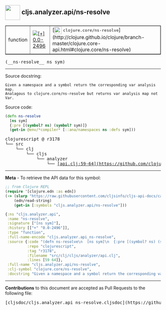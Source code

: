 ## <img width="48px" valign="middle" src="http://i.imgur.com/Hi20huC.png"> cljs.analyzer.api/ns-resolve

 <table border="1">
<tr>

<td>function</td>
<td><a href="https://github.com/cljsinfo/cljs-api-docs/tree/0.0-2496"><img valign="middle" alt="[+] 0.0-2496" src="https://img.shields.io/badge/+-0.0--2496-lightgrey.svg"></a> </td>
<td>
[<img height="24px" valign="middle" src="http://i.imgur.com/1GjPKvB.png"> <samp>clojure.core/ns-resolve</samp>](http://clojure.github.io/clojure/branch-master/clojure.core-api.html#clojure.core/ns-resolve)
</td>
</tr>
</table>

 <samp>
(__ns-resolve__ ns sym)<br>
</samp>

---




Source docstring:

```
Given a namespace and a symbol return the corresponding var analysis map.
Analagous to clojure.core/ns-resolve but returns var analysis map not Var.
```

Source code:

```clj
(defn ns-resolve
  [ns sym]
  {:pre [(symbol? ns) (symbol? sym)]}
  (get-in @env/*compiler* [::ana/namespaces ns :defs sym]))
```

 <pre>
clojurescript @ r3178
└── src
    └── clj
        └── cljs
            └── analyzer
                └── <ins>[api.clj:59-64](https://github.com/clojure/clojurescript/blob/r3178/src/clj/cljs/analyzer/api.clj#L59-L64)</ins>
</pre>


---

__Meta__ - To retrieve the API data for this symbol:

```clj
;; from Clojure REPL
(require '[clojure.edn :as edn])
(-> (slurp "https://raw.githubusercontent.com/cljsinfo/cljs-api-docs/catalog/cljs-api.edn")
    (edn/read-string)
    (get-in [:symbols "cljs.analyzer.api/ns-resolve"]))
```

```clj
{:ns "cljs.analyzer.api",
 :name "ns-resolve",
 :signature ["[ns sym]"],
 :history [["+" "0.0-2496"]],
 :type "function",
 :full-name-encode "cljs.analyzer.api_ns-resolve",
 :source {:code "(defn ns-resolve\n  [ns sym]\n  {:pre [(symbol? ns) (symbol? sym)]}\n  (get-in @env/*compiler* [::ana/namespaces ns :defs sym]))",
          :repo "clojurescript",
          :tag "r3178",
          :filename "src/clj/cljs/analyzer/api.clj",
          :lines [59 64]},
 :full-name "cljs.analyzer.api/ns-resolve",
 :clj-symbol "clojure.core/ns-resolve",
 :docstring "Given a namespace and a symbol return the corresponding var analysis map.\nAnalagous to clojure.core/ns-resolve but returns var analysis map not Var."}

```

---

__Contributions__ to this document are accepted as Pull Requests to the following file:

 <pre>
[cljsdoc/cljs.analyzer.api_ns-resolve.cljsdoc](https://github.com/cljsinfo/cljs-api-docs/blob/master/cljsdoc/cljs.analyzer.api_ns-resolve.cljsdoc)
</pre>

